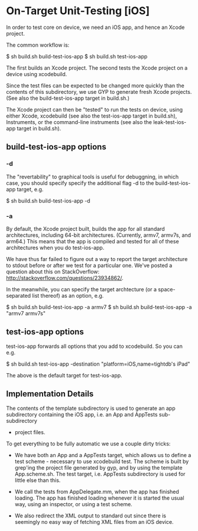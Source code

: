 # On-Target Unit-Testing [iOS]

In order to test core on device, we need an iOS app, and hence an Xcode
project.

The common workflow is:

$ sh build.sh build-test-ios-app
$ sh build.sh test-ios-app

The first builds an Xcode project. The second tests the Xcode project on a
device using xcodebuild.

Since the test files can be expected to be changed more quickly than the
contents of this subdirectory, we use GYP to generate fresh Xcode projects.
(See also the build-test-ios-app target in build.sh.)

The Xcode project can then be "tested" to run the tests on device, using either
Xcode, xcodebuild (see also the test-ios-app target in build.sh), Instruments,
or the command-line instruments (see also the leak-test-ios-app target in
build.sh).

## build-test-ios-app options

### -d

The "revertability" to graphical tools is useful for debuggning, in which case,
you should specify specify the additional flag -d to the build-test-ios-app
target, e.g.

$ sh build.sh build-test-ios-app -d

### -a

By default, the Xcode project built, builds the app for all standard
architectures, including 64-bit architectures. (Currently, armv7, armv7s, and
arm64.) This means that the app is compiled and tested for all of these
architectures when you do test-ios-app.

We have thus far failed to figure out a way to report the target architecture
to stdout before or after we test for a particular one. We've posted a question
about this on StackOverflow: http://stackoverflow.com/questions/23934862/.

In the meanwhile, you can specify the target archtecture (or a space-separated
list thereof) as an option, e.g.

$ sh build.sh build-test-ios-app -a armv7
$ sh build.sh build-test-ios-app -a "armv7 armv7s"

## test-ios-app options

test-ios-app forwards all options that you add to xcodebuild. So you can e.g.

$ sh build.sh test-ios-app -destination "platform=iOS,name=tightdb's iPad"

The above is the default target for test-ios-app.

## Implementation Details

The contents of the template subdirectory is used to generate an app
subdirectory containing the iOS app, i.e. an App and AppTests sub-subdirectory
+ project files.

To get everything to be fully automatic we use a couple dirty tricks:

* We have both an App and a AppTests target, which allows us to define a test
scheme - necessary to use xcodebuild test. The scheme is built by grep'ing the
project file generated by gyp, and by using the template App.scheme.sh. The
test target, i.e. AppTests subdirectory is used for little else than this.

* We call the tests from AppDelegate.mm, when the app has finished
loading. The app has finished loading whenever it is started the usual way,
using an inspector, or using a test scheme.

* We also redirect the XML output to standard out since there is seemingly no
easy way of fetching XML files from an iOS device.
